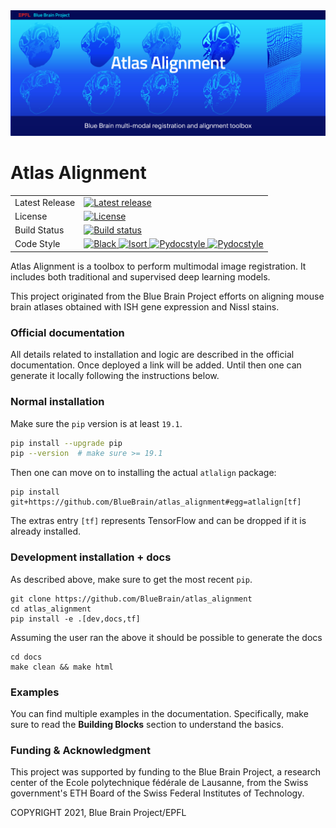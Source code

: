 <img src="docs/source/logo/Atlas_Alignment_banner.jpg"/>

# Atlas Alignment

<table>
<tr>
  <td>Latest Release</td>
  <td>
    <a href="https://github.com/BlueBrain/atlas_alignment/releases">
    <img src="https://img.shields.io/github/v/release/BlueBrain/atlas_alignment" alt="Latest release" />
    </a>
  </td>
</tr>
<tr>
  <td>License</td>
  <td>
    <a href="https://github.com/BlueBrain/atlas_alignment/blob/master/LICENSE.md">
    <img src="https://img.shields.io/github/license/BlueBrain/atlas_alignment" alt="License" />
    </a>
</td>
</tr>
<tr>
  <td>Build Status</td>
  <td>
    <a href="https://travis-ci.com/BlueBrain/atlas_alignment">
    <img src="https://travis-ci.com/BlueBrain/atlas_alignment.svg?token=EpNKg1Tw8ZGyy3nCEcuz&branch=master" alt="Build status" />
    </a>
  </td>
</tr>
<tr>
	<td>Code Style</td>
	<td>
		<a href="https://github.com/psf/black">
		<img src="https://img.shields.io/badge/code%20style-black-000000.svg" alt="Black">
		</a>
		<a href="https://pycqa.github.io/isort/">
		<img src="https://img.shields.io/badge/%20imports-isort-%231674b1?style=flat&labelColor=ef8336" alt="Isort">
		</a>
		<a href="http://www.pydocstyle.org/">
		<img src="https://img.shields.io/badge/docstrings-pydocstyle-informational" alt="Pydocstyle">
		</a>
		<a href="https://flake8.pycqa.org/">
		<img src="https://img.shields.io/badge/PEP8-flake8-informational" alt="Pydocstyle">
		</a>
	</td>
</tr>
</table>

Atlas Alignment is a toolbox to perform multimodal image registration. It 
includes both traditional and supervised deep learning models. 

This project originated from the Blue Brain Project efforts on aligning mouse 
brain atlases obtained with ISH gene expression and Nissl stains. 


### Official documentation
All details related to installation and logic are described in the official documentation. Once
deployed a link will be added. Until then one can generate it locally following the instructions
below.


### Normal installation
Make sure the `pip` version is at least `19.1`.

```bash
pip install --upgrade pip
pip --version  # make sure >= 19.1
```

Then one can move on to installing the actual `atlalign` package:

```
pip install git+https://github.com/BlueBrain/atlas_alignment#egg=atlalign[tf]
```
The extras entry `[tf]` represents TensorFlow and can be dropped if it is already installed.


### Development installation + docs
As described above, make sure to get the most recent `pip`.
```
git clone https://github.com/BlueBrain/atlas_alignment
cd atlas_alignment
pip install -e .[dev,docs,tf]
```

Assuming the user ran the above it should be possible to generate the docs 
```
cd docs
make clean && make html
```

### Examples
You can find multiple examples in the documentation. Specifically, make
sure to read the **Building Blocks** section to understand the basics.


### Funding & Acknowledgment
This project was supported by funding to the Blue Brain 
Project, a research center of the Ecole polytechnique fédérale de Lausanne, from 
the Swiss government's ETH Board of the Swiss Federal Institutes of Technology.

COPYRIGHT 2021, Blue Brain Project/EPFL
